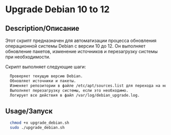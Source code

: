 # Upgrade Debian 10 to 12
## Description/Описание
Этот скрипт предназначен для автоматизации процесса обновления операционной системы Debian с версии 10 до 12. Он выполняет обновление пакетов, изменение источников и перезагрузку системы при необходимости.

Скрипт выполняет следующие шаги:
```html
  Проверяет текущую версию Debian.
  Обновляет источники и пакеты.
  Изменяет репозитории в файле /etc/apt/sources.list для перехода на новую версию.
  Выполняет перезагрузку системы, если это необходимо.
  Логирует все действия в файл /var/log/debian_upgrade.log.
```
## Usage/Запуск
```bash
  chmod +x upgrade_debian.sh
  sudo ./upgrade_debian.sh
```
